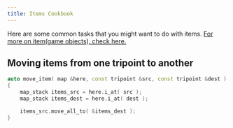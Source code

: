 ```yaml
---
title: Items Cookbook
---
```


Here are some common tasks that you might want to do with items.
[For more on item(game objects), check here.](../explanation/game_objects.md)

## Moving items from one tripoint to another

```cpp
auto move_item( map &here, const tripoint &src, const tripoint &dest ) -> void
{
    map_stack items_src = here.i_at( src );
    map_stack items_dest = here.i_at( dest );

    items_src.move_all_to( &items_dest );
}
```
